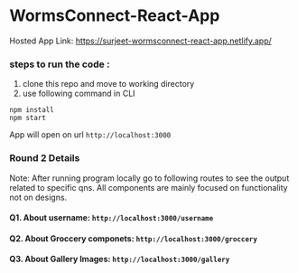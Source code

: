 # WormsConnect-React-App

Hosted App Link: https://surjeet-wormsconnect-react-app.netlify.app/

### steps to run the code :

1. clone this repo and move to working directory
2. use following command in CLI

```
npm install
npm start
```

App will open on url `http://localhost:3000`

### Round 2 Details

Note: After running program locally go to following routes to see the output related to specific qns. All components are mainly focused on functionality not on designs.

#### Q1. About username: `http://localhost:3000/username`
#### Q2. About Groccery componets: `http://localhost:3000/groccery`
#### Q3. About Gallery Images: `http://localhost:3000/gallery`
